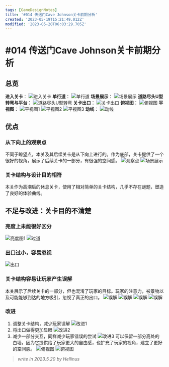 ```yaml
---
tags: [GameDesignNotes]
title: '#014 传送门Cave Johnson关卡前期分析'
created: '2023-05-19T15:21:49.012Z'
modified: '2023-05-20T06:03:29.705Z'
---
```


# #014 传送门Cave Johnson关卡前期分析

## 总览
**进入关卡**：
![进入关卡](./assets/014/20230519222027_1.jpg)
**单行道**：
![单行道](./assets/014/20230519222037_1.jpg)
**场景展示**：
![场景展示](./assets/014/20230519222110_1.jpg)
**道路尽头U型转弯与平台**：
![道路尽头U型转弯](./assets/014/20230520001913_1.jpg)
**关卡出口**：
![关卡出口](./assets/014/20230519222811_1.jpg)
**俯视图**：
![俯视图](./assets/014/20230519222556_1.jpg)
**平视图**：
![平视图1](./assets/014/20230519222155_1.jpg)
![平视图2](./assets/014/20230520001805_1.jpg)
![平视图3](./assets/014/20230520001850_1.jpg)
**动线**：
![动线](./assets/014/4.png)
## 优点
### 从下向上的观察点
不同于瞭望点，本关及其后续关卡是从下向上进行的。作为底部，关卡提供了一个很好的视角，展示了后续关卡的一部分，有很强的空间感。
![观察点](./assets/014/20230520001826_1.jpg)
![场景展示](./assets/014/20230519222110_1.jpg)
### 关卡结构与设计目的相符
本关作为高潮后的休息关卡，使用了相对简单的关卡结构，几乎不存在谜题，塑造了良好的体验曲线。

## 不足与改进：关卡目的不清楚
### 亮度上未能很好区分
![亮度图1](./assets/014/20230520001850_1.png)
![过道](./assets/014/20230519222742_1.jpg)

### 出口过小，容易忽视
![出口](./assets/014/20230519222808_1.jpg)

### 关卡结构容易让玩家产生误解
本关展示了后续关卡的一部分，但也混淆了玩家的目标。玩家的注意力，被景物以及可能能够到达的地方吸引，忽视了真正的出口。
![误解](./assets/014/20230519222626_1.jpg)
![误解](./assets/014/20230519222256_1.jpg)
![误解](./assets/014/20230519222618_1.jpg)
![误解](./assets/014/20230520001826_1.jpg)
### 改进
1. 调整关卡结构，减少玩家误解
![改进1](./assets/014/1.png)
2. 将出口做得更加显眼
![改进2](./assets/014/3.png)
3. 减少一部分交互，同样减少玩家错误的尝试
![改进3](./assets/014/2.png)
可以保留一部分高处的白墙，因为它提供给了玩家更大的自由感，也扩充了玩家的视角，建立了更好的空间感。
![俯视图](./assets/014/20230519222534_1.jpg)
![俯视图](./assets/014/20230519222556_1.jpg)

> *write in 2023.5.20 by Hellinus*
